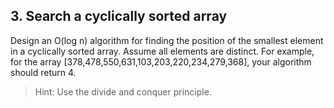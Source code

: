 ## 3. Search a cyclically sorted array

Design an O(log n) algorithm for finding the position of the smallest element in a cyclically sorted array. Assume all elements are distinct. For example, for the array [378,478,550,631,103,203,220,234,279,368], your algorithm should return 4.

> Hint: Use the divide and conquer principle.
